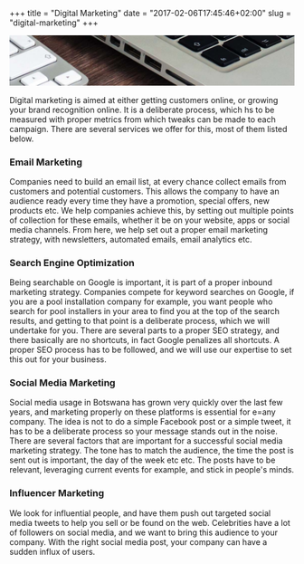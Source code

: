 +++
title = "Digital Marketing"
date = "2017-02-06T17:45:46+02:00"
slug = "digital-marketing"
+++

<p class='service-img' markdown='1'>
<img src="/img/banners/banner-1.jpg" alt="Web and Mobile">
</p>

Digital marketing is aimed at either getting customers online, or growing your brand recognition online.
It is a deliberate process, which hs to be measured with proper metrics from which tweaks can be made to each
campaign. There are several services we offer for this, most of them listed below.

### Email Marketing
Companies need to build an email list, at every chance collect emails from customers and potential customers. This allows the company to have an audience ready every time they have a promotion,
special offers, new products etc. We help companies achieve this, by setting out multiple points of collection for these emails,
whether it be on your website, apps or social media channels. From here, we help set out a proper email marketing strategy,
with newsletters, automated emails, email analytics etc.

### Search Engine Optimization
Being searchable on Google is important, it is part of a proper inbound marketing strategy. Companies compete for keyword searches on Google, if you are a pool installation company for example, you want
people who search for pool installers in your area to find you at the top of the search results, and getting to that point is
a deliberate process, which we will undertake for you. There are several parts to a proper SEO strategy, and there basically are no shortcuts, in fact Google penalizes all shortcuts. A proper SEO process has to be followed,
and we will use our expertise to set this out for your business.

### Social Media Marketing
Social media usage in Botswana has grown very quickly over the last few years, and marketing properly on these platforms is essential for e=any company.
The idea is not to do a simple Facebook post or a simple tweet, it has to be a deliberate process so your message stands out in the noise. There are several factors that are important
for a successful social media marketing strategy. The tone has to match the audience, the time the post is sent out is important, the day of the week etc etc. The posts have to be relevant, leveraging current events for example, and stick in people's
minds.

### Influencer Marketing
We look for influential people, and have them push out targeted social media tweets to help you sell or be found on the
web. Celebrities have a lot of followers on social media, and we want to bring this audience to your company. With the right social media post, your company can have a sudden influx of users.


